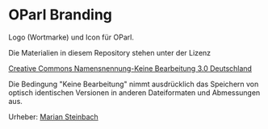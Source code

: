 OParl Branding
==============

Logo (Wortmarke) und Icon für OParl.

Die Materialien in diesem Repository stehen unter der Lizenz

[Creative Commons Namensnennung-Keine Bearbeitung 3.0 Deutschland](http://creativecommons.org/licenses/by-nd/3.0/de/)

Die Bedingung "Keine Bearbeitung" nimmt ausdrücklich das Speichern von optisch identischen Versionen in anderen Dateiformaten und Abmessungen aus.

Urheber: [Marian Steinbach](https://github.com/marians)